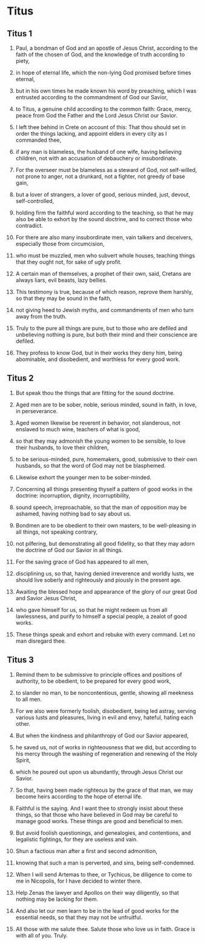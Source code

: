 # Titus

## Titus 1

1. Paul, a bondman of God and an apostle of Jesus Christ, according to the faith of the chosen of God, and the knowledge of truth according to piety,

2. in hope of eternal life, which the non-lying God promised before times eternal,

3. but in his own times he made known his word by preaching, which I was entrusted according to the commandment of God our Savior,

4. to Titus, a genuine child according to the common faith: Grace, mercy, peace from God the Father and the Lord Jesus Christ our Savior.

5. I left thee behind in Crete on account of this: That thou should set in order the things lacking, and appoint elders in every city as I commanded thee,

6. if any man is blameless, the husband of one wife, having believing children, not with an accusation of debauchery or insubordinate.

7. For the overseer must be blameless as a steward of God, not self-willed, not prone to anger, not a drunkard, not a fighter, not greedy of base gain,

8. but a lover of strangers, a lover of good, serious minded, just, devout, self-controlled,

9. holding firm the faithful word according to the teaching, so that he may also be able to exhort by the sound doctrine, and to correct those who contradict.

10. For there are also many insubordinate men, vain talkers and deceivers, especially those from circumcision,

11. who must be muzzled, men who subvert whole houses, teaching things that they ought not, for sake of ugly profit.

12. A certain man of themselves, a prophet of their own, said, Cretans are always liars, evil beasts, lazy bellies.

13. This testimony is true, because of which reason, reprove them harshly, so that they may be sound in the faith,

14. not giving heed to Jewish myths, and commandments of men who turn away from the truth.

15. Truly to the pure all things are pure, but to those who are defiled and unbelieving nothing is pure, but both their mind and their conscience are defiled.

16. They profess to know God, but in their works they deny him, being abominable, and disobedient, and worthless for every good work.

## Titus 2

1. But speak thou the things that are fitting for the sound doctrine.

2. Aged men are to be sober, noble, serious minded, sound in faith, in love, in perseverance.

3. Aged women likewise be reverent in behavior, not slanderous, not enslaved to much wine, teachers of what is good,

4. so that they may admonish the young women to be sensible, to love their husbands, to love their children,

5. to be serious-minded, pure, homemakers, good, submissive to their own husbands, so that the word of God may not be blasphemed.

6. Likewise exhort the younger men to be sober-minded.

7. Concerning all things presenting thyself a pattern of good works in the doctrine: incorruption, dignity, incorruptibility,

8. sound speech, irreproachable, so that the man of opposition may be ashamed, having nothing bad to say about us.

9. Bondmen are to be obedient to their own masters, to be well-pleasing in all things, not speaking contrary,

10. not pilfering, but demonstrating all good fidelity, so that they may adorn the doctrine of God our Savior in all things.

11. For the saving grace of God has appeared to all men,

12. disciplining us, so that, having denied irreverence and worldly lusts, we should live soberly and righteously and piously in the present age.

13. Awaiting the blessed hope and appearance of the glory of our great God and Savior Jesus Christ,

14. who gave himself for us, so that he might redeem us from all lawlessness, and purify to himself a special people, a zealot of good works.

15. These things speak and exhort and rebuke with every command. Let no man disregard thee.

## Titus 3

1. Remind them to be submissive to principle offices and positions of authority, to be obedient, to be prepared for every good work,

2. to slander no man, to be noncontentious, gentle, showing all meekness to all men.

3. For we also were formerly foolish, disobedient, being led astray, serving various lusts and pleasures, living in evil and envy, hateful, hating each other.

4. But when the kindness and philanthropy of God our Savior appeared,

5. he saved us, not of works in righteousness that we did, but according to his mercy through the washing of regeneration and renewing of the Holy Spirit,

6. which he poured out upon us abundantly, through Jesus Christ our Savior.

7. So that, having been made righteous by the grace of that man, we may become heirs according to the hope of eternal life.

8. Faithful is the saying. And I want thee to strongly insist about these things, so that those who have believed in God may be careful to manage good works. These things are good and beneficial to men.

9. But avoid foolish questionings, and genealogies, and contentions, and legalistic fightings, for they are useless and vain.

10. Shun a factious man after a first and second admonition,

11. knowing that such a man is perverted, and sins, being self-condemned.

12. When I will send Artemas to thee, or Tychicus, be diligence to come to me in Nicopolis, for I have decided to winter there.

13. Help Zenas the lawyer and Apollos on their way diligently, so that nothing may be lacking for them.

14. And also let our men learn to be in the lead of good works for the essential needs, so that they may not be unfruitful.

15. All those with me salute thee. Salute those who love us in faith. Grace is with all of you. Truly.